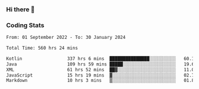 ### Hi there 👋

<!--
**Girrafeec/girrafeec** is a ✨ _special_ ✨ repository because its `README.md` (this file) appears on your GitHub profile.

Here are some ideas to get you started:

- 🔭 I’m currently working on ...
- 🌱 I’m currently learning ...
- 👯 I’m looking to collaborate on ...
- 🤔 I’m looking for help with ...
- 💬 Ask me about ...
- 📫 How to reach me: ...
- 😄 Pronouns: ...
- ⚡ Fun fact: ...
-->

### Coding Stats
<!--START_SECTION:waka-->

```txt
From: 01 September 2022 - To: 30 January 2024

Total Time: 560 hrs 24 mins

Kotlin                 337 hrs 6 mins  ███████████████░░░░░░░░░░   60.15 %
Java                   109 hrs 59 mins █████░░░░░░░░░░░░░░░░░░░░   19.63 %
XML                    61 hrs 52 mins  ██▓░░░░░░░░░░░░░░░░░░░░░░   11.04 %
JavaScript             15 hrs 19 mins  ▓░░░░░░░░░░░░░░░░░░░░░░░░   02.73 %
Markdown               10 hrs 3 mins   ▒░░░░░░░░░░░░░░░░░░░░░░░░   01.80 %
```

<!--END_SECTION:waka-->
